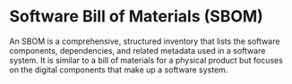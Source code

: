 # Software Bill of Materials (SBOM)

An SBOM is a comprehensive, structured inventory that lists the software components, dependencies, and related metadata used in a software system. It is similar to a bill of materials for a physical product but focuses on the digital components that make up a software system.

